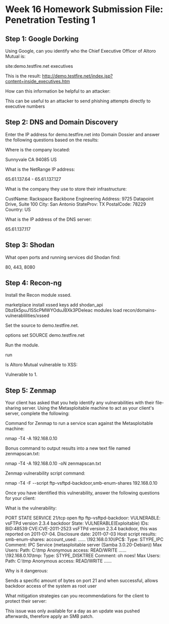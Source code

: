 # Week 16 Homework Submission File: Penetration Testing 1

## Step 1: Google Dorking

Using Google, can you identify who the Chief Executive Officer of Altoro Mutual is:

site:demo.testfire.net executives

This is the result: http://demo.testfire.net/index.jsp?content=inside_executives.htm

How can this information be helpful to an attacker:

This can be useful to an attacker to send phishing attempts directly to executive numbers


## Step 2: DNS and Domain Discovery
Enter the IP address for demo.testfire.net into Domain Dossier and answer the following questions based on the results:


Where is the company located:

Sunnyvale CA 94085 US

What is the NetRange IP address:

65.61.137.64 - 65.61.137.127

What is the company they use to store their infrastructure:

CustName:       Rackspace Backbone Engineering
Address:        9725 Datapoint Drive, Suite 100
City:           San Antonio
StateProv:      TX
PostalCode:     78229
Country:        US


What is the IP address of the DNS server:

65.61.137.117


## Step 3: Shodan

What open ports and running services did Shodan find:

80, 443, 8080

## Step 4: Recon-ng

Install the Recon module xssed.

marketplace install xssed
keys add shodan_api DbzEk5puJ1SScPMWYOduJBXk3PDeIeac
modules load recon/domains-vulnerablilities/xssed

Set the source to demo.testfire.net.

options set SOURCE demo.testfire.net

Run the module.

run

Is Altoro Mutual vulnerable to XSS:

Vulnerable to 1.

## Step 5: Zenmap
Your client has asked that you help identify any vulnerabilities with their file-sharing server. Using the Metasploitable machine to act as your client's server, complete the following:


Command for Zenmap to run a service scan against the Metasploitable machine:

nmap -T4 -A 192.168.0.10

Bonus command to output results into a new text file named zenmapscan.txt:

nmap -T4 -A 192.168.0.10 -oN zenmapscan.txt

Zenmap vulnerability script command:

nmap -T4 -F --script ftp-vsftpd-backdoor,smb-enum-shares 192.168.0.10

Once you have identified this vulnerability, answer the following questions for your client:


What is the vulnerability:

PORT    STATE SERVICE
21/tcp  open  ftp
  ftp-vsftpd-backdoor:
	VULNERABLE:
	vsFTPd version 2.3.4 backdoor 
      State: VULNERABLE(Exploitable)
      IDs:  BID:48539  CVE:CVE-2011-2523
        vsFTPd version 2.3.4 backdoor, this was reported on 2011-07-04.
      Disclosure date: 2011-07-03
Host script results:
  smb-enum-shares:
	account_used: <blank>
	......
\\192.168.0.10\IPC$:
	Type: STYPE_IPC
	Comment: IPC Service (metasploitable server (Samba 3.0.20-Debian))
	Max Users: <unlimited>
	Path: C:\tmp
	Anonymous access: READ/WRITE
	......
\\192.168.0.10\tmp:
	Type: STYPE_DISKTREE
	Comment: oh noes!
	Max Users: <unlimited>
	Path: C:\tmp
	Anonymous access: READ/WRITE
  	......

Why is it dangerous:

Sends a specific amount of bytes on port 21 and when successful, allows backdoor access of the system as root user

What mitigation strategies can you recommendations for the client to protect their server:

  This issue was only available for a day as an update was pushed afterwards, therefore apply an SMB patch.
 
